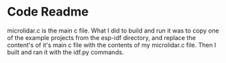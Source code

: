 # Code Readme

microlidar.c is the main c file. What I did to build and run it was to copy one of the example projects from the esp-idf directory, and replace the content's of it's main c file with the contents of my microlidar.c file. Then I built and ran it with the idf.py commands.